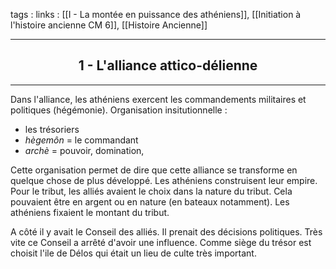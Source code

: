 tags : 
links : [[I - La montée en puissance des athéniens]], [[Initiation à l'histoire ancienne CM 6]], [[Histoire Ancienne]]

****

<h2 style="text-align: center;"> 1 - L'alliance attico-délienne </h2>

****

Dans l'alliance, les athéniens exercent les commandements militaires et politiques (hégémonie). 
Organisation insitutionnelle : 
- les trésoriers 
- *hègemôn* = le commandant
- *archè* = pouvoir, domination, 

Cette organisation permet de dire que cette alliance se transforme en quelque chose de plus développé. Les athéniens construisent leur empire. Pour le tribut, les alliés avaient le choix dans la nature du tribut. Cela pouvaient être en argent ou en nature (en bateaux notamment). Les athéniens fixaient le montant du tribut. 

A côté il y avait le Conseil des alliés. Il prenait des décisions politiques. Très vite ce Conseil a arrêté d'avoir une influence. Comme siège du trésor est choisit l'ile de Délos qui était un lieu de culte très important.